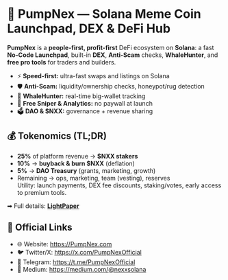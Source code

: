 # 🚀 PumpNex — Solana Meme Coin Launchpad, DEX & DeFi Hub

**PumpNex** is a **people-first, profit-first** DeFi ecosystem on **Solana**: a fast **No-Code Launchpad**, built-in **DEX**, **Anti-Scam** checks, **WhaleHunter**, and **free pro tools** for traders and builders.

- ⚡ **Speed-first:** ultra-fast swaps and listings on Solana
- 🛡 **Anti-Scam:** liquidity/ownership checks, honeypot/rug detection
- 🐋 **WhaleHunter:** real-time big-wallet tracking
- 🤖 **Free Sniper & Analytics:** no paywall at launch
- 🗳 **DAO & $NXX:** governance + revenue sharing

## 💰 Tokenomics (TL;DR)
- **25%** of platform revenue → **$NXX stakers**
- **10%** → **buyback & burn $NXX** (deflation)
- **5%** → **DAO Treasury** (grants, marketing, growth)
- Remaining → ops, marketing, team (vesting), reserves  
Utility: launch payments, DEX fee discounts, staking/votes, early access to premium tools.

➡ Full details: **[LightPaper](./whitepaper/LightPaper.md)**

## 🔗 Official Links
- 🌐 Website: https://PumpNex.com
- 🐦 Twitter/X: https://x.com/PumpNexOfficial
- 💬 Telegram: https://t.me/PumpNexOfficial
- 📰 Medium: https://medium.com/@nexxsolana
